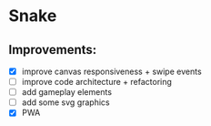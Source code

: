 # Snake

## Improvements:

- [x] improve canvas responsiveness + swipe events
- [ ] improve code architecture + refactoring 
- [ ] add gameplay elements
- [ ] add some svg graphics 
- [x] PWA
